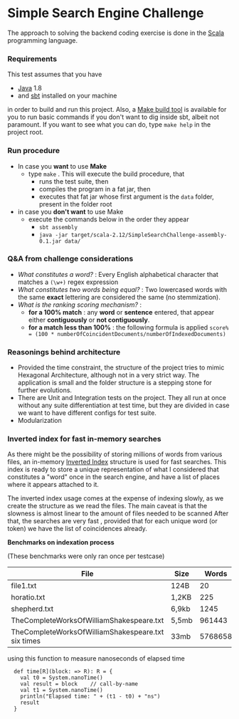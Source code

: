 # Simple Search Engine Challenge
The approach to solving the backend coding exercise is done in the [Scala](https://scala-lang.org/) programming language.

### Requirements
This test assumes that you have 
- [Java](https://www.java.com/es/) 1.8 
- and [sbt](https://www.scala-sbt.org/) installed on your machine

in order to build and run this project. Also, a [Make build tool](https://www.gnu.org/software/make/) is available for you
to run basic commands if you don't want to dig inside sbt, albeit not paramount. 
If you want to see what you can do, type `make help` in the project root.

### Run procedure
- In case you **want** to use **Make**
    - type `make` . This will execute the build procedure, that
        - runs the test suite, then
        - compiles the program in a fat jar, then
        - executes that fat jar whose first argument is the `data` folder, present in the folder root
- in case you **don't want** to use Make
    - execute the commands below in the order they appear
        - `sbt assembly` 
        - `java -jar target/scala-2.12/SimpleSearchChallenge-assembly-0.1.jar data/`

### Q&A from challenge considerations
- _What constitutes a word?_ : Every English alphabetical character that matches a `(\w+)` regex expression
- _What constitutes two words being equal?_ : Two lowercased words with the same **exact** lettering are considered the same (no stemmization).
- _What is the ranking scoring mechanism?_ : 
    -  **for a 100% match** : any **word** or **sentence** entered, that appear either **contiguously** or **not contiguously**.
    -  **for a match less than 100%** : the following formula is applied `score% = (100 * numberOfCoincidentDocuments/numberOfIndexedDocuments)`
    

### Reasonings behind architecture
- Provided the time constraint, the structure of the project tries to mimic Hexagonal Architecture, although not in a very strict way. 
The application is small and the folder structure is a stepping stone for further evolutions.
- There are Unit and Integration tests on the project. They all run at once without any suite differentiation at test time,
 but they are divided in case we want to have different configs for test suite.
- Modularization  

### Inverted index for fast in-memory searches
As there might be the possibility of storing millions of words from various files, an in-memory [Inverted Index](https://www.geeksforgeeks.org/inverted-index/) structure
is used for fast searches. This index is ready to store a unique representation of what I considered that constitutes a "word" once in the search engine, and have a list 
of places where it appears attached to it. 

The inverted index usage comes at the expense of indexing slowly, as we create the structure as we read the files.
The main caveat is that the slowness is almost linear to the amount of files needed to be scanned 
After that, the searches are very fast , provided that for each unique word (or token) we have the list of coincidences already.

**Benchmarks on indexation process**
 
(These benchmarks were only ran once per testcase)

| File                                               | Size  | Words   | Time     |
|----------------------------------------------------|-------|---------|----------|
| file1.txt                                          | 124B  | 20      | 0.002ms  |
| horatio.txt                                        | 1,2KB | 225     | 0.003ms  |
| shepherd.txt                                       | 6,9kb | 1245    | 0.003ms  |
| TheCompleteWorksOfWilliamShakespeare.txt           | 5,5mb | 961443  | ~1.2 s   |
| TheCompleteWorksOfWilliamShakespeare.txt six times | 33mb  | 5768658 | 4,69 s   |
  
 using this function to measure nanoseconds of elapsed time
```
  def time[R](block: => R): R = {
    val t0 = System.nanoTime()
    val result = block    // call-by-name
    val t1 = System.nanoTime()
    println("Elapsed time: " + (t1 - t0) + "ns")
    result
  }
```
